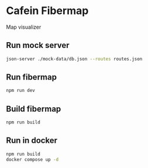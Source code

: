 # Cafein Fibermap

Map visualizer

## Run mock server

```sh
json-server ./mock-data/db.json --routes routes.json
```

## Run fibermap

```sh
npm run dev
```

## Build fibermap

```sh
npm run build
```

## Run in docker

```sh
npm run build
docker compose up -d
```
